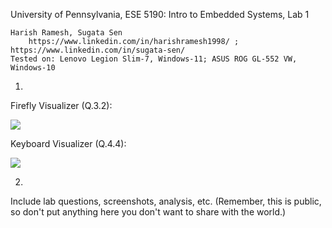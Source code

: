 University of Pennsylvania, ESE 5190: Intro to Embedded Systems, Lab 1

    Harish Ramesh, Sugata Sen
        https://www.linkedin.com/in/harishramesh1998/ ; https://www.linkedin.com/in/sugata-sen/
    Tested on: Lenovo Legion Slim-7, Windows-11; ASUS ROG GL-552 VW, Windows-10
    
1)
Firefly Visualizer (Q.3.2):

![](https://github.com/harishramesh98/ese5190-2022-lab1-firefly/blob/4b13ff770cce6840b5cc92c0ef00e4e42ec17038/firefly.gif)

Keyboard Visualizer (Q.4.4):

![](https://github.com/harishramesh98/ese5190-2022-lab1-firefly/blob/4b13ff770cce6840b5cc92c0ef00e4e42ec17038/keyboard.gif)

2)


Include lab questions, screenshots, analysis, etc. (Remember, this is public, so don't put anything here you don't want to share with the world.)
